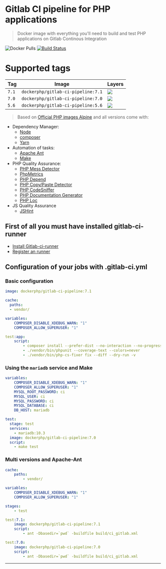 Gitlab CI pipeline for PHP applications
========================
> Docker image with everything you'll need to build and test PHP applications on Gitlab Continous Integration

![Docker Pulls](https://img.shields.io/docker/pulls/dockerphp/gitlab-ci-pipeline.svg)
[![Build Status](https://travis-ci.org/php-docker/gitlab-ci-pipeline.svg?branch=master)](https://travis-ci.org/php-docker/gitlab-ci-pipeline)

# Supported tags
| Tag | Image | Layers |
| --- | --- |  --- |
| ```7.1```| ```dockerphp/gitlab-ci-pipeline:7.1``` | [![](https://images.microbadger.com/badges/image/dockerphp/gitlab-ci-pipeline:7.1.svg)](https://microbadger.com/images/dockerphp/gitlab-ci-pipeline:7.1)| 
| ```7.0```| ```dockerphp/gitlab-ci-pipeline:7.0``` | [![](https://images.microbadger.com/badges/image/dockerphp/gitlab-ci-pipeline:7.0.svg)](https://microbadger.com/images/dockerphp/gitlab-ci-pipeline:7.0)|
| ```5.6```| ```dockerphp/gitlab-ci-pipeline:5.6``` | [![](https://images.microbadger.com/badges/image/dockerphp/gitlab-ci-pipeline:5.6.svg)](https://microbadger.com/images/dockerphp/gitlab-ci-pipeline:5.6)|

> Based on [Official PHP images Alpine](https://hub.docker.com/_/php/) and all versions come with:

* Dependency Manager:
    * [Node][nodejs]
    * [composer][composer]
    * [Yarn][yarn]
* Automation of tasks:
    * [Apache Ant][apache_ant]
    * [Make][make]
* PHP Quality Assurance:
    * [PHP Mess Detector][phpmd]
    * [PhpMetrics][phpmetric]
    * [PHP Depend][pdepend]
    * [PHP Copy/Paste Detector][phpcpd]
    * [PHP CodeSniffer][phpcs]
    * [PHP Documentation Generator][phpdox]
    * [PHP Loc][phploc]
* JS Quality Assurance
    * [JSHint][jshint]

## First of all you must have installed gitlab-ci-runner

* [Install Gitlab-ci-runner](./docs/1-install-gitlab-runner.md)
* [Register an runner](./docs/2-register-runner.md)

## Configuration of your jobs with .gitlab-ci.yml

### Basic configuration 

```yaml
image: dockerphp/gitlab-ci-pipeline:7.1

cache:
  paths:
  - vendor/

variables:
    COMPOSER_DISABLE_XDEBUG_WARN: "1"
    COMPOSER_ALLOW_SUPERUSER: "1"

test:app:
    script:
        - composer install --prefer-dist --no-interaction --no-progress
        - ./vendor/bin/phpunit --coverage-text --colors=never
        - ./vendor/bin/php-cs-fixer fix --diff --dry-run -v

```

### Using the `mariadb` service and Make

```yaml
variables:
    COMPOSER_DISABLE_XDEBUG_WARN: "1"
    COMPOSER_ALLOW_SUPERUSER: "1"
    MYSQL_ROOT_PASSWORD: ci
    MYSQL_USER: ci
    MYSQL_PASSWORD: ci
    MYSQL_DATABASE: ci
    DB_HOST: mariadb

test:
  stage: test
  services:
    - mariadb:10.3
  image: dockerphp/gitlab-ci-pipeline:7.0
  script:
    - make test 
```

### Multi versions and Apache-Ant

```yaml
cache:
    paths:
        - vendor/

variables:
    COMPOSER_DISABLE_XDEBUG_WARN: "1"
    COMPOSER_ALLOW_SUPERUSER: "1"

stages:
    - test

test:7.1:
    image: dockerphp/gitlab-ci-pipeline:7.1
    script:
        - ant -Dbasedir=`pwd` -buildfile build/ci_gitlab.xml

test:7.0:
    image: dockerphp/gitlab-ci-pipeline:7.0
    script:
        - ant -Dbasedir=`pwd` -buildfile build/ci_gitlab.xml
```

---

[docker_hub]: https://hub.docker.com/_/php/
[composer]: https://getcomposer.org/
[nodejs]: https://nodejs.org/en/
[yarn]: https://yarnpkg.com
[apache_ant]: http://ant.apache.org/
[make]: https://www.gnu.org/software/make/
[phpmd]: https://phpmd.org/
[phpmetric]: http://www.phpmetrics.org/
[pdepend]: https://pdepend.org/
[phpcpd]: https://github.com/sebastianbergmann/phpcpd
[phpcs]: https://github.com/squizlabs/PHP_CodeSniffer
[phpdox]: http://phpdox.de/
[phploc]: https://github.com/sebastianbergmann/phploc
[jshint]: http://jshint.com

